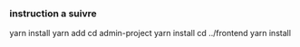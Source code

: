 ### instruction a suivre
yarn install
yarn add
cd admin-project
yarn install
cd ../frontend
yarn install
